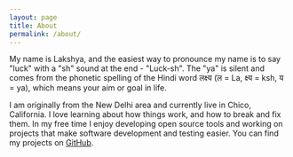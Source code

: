 ```yaml
---
layout: page
title: About
permalink: /about/
---
```


My name is Lakshya, and the easiest way to pronounce my name is to say 
"luck" with a "sh" sound at the end - "Luck-sh". The "ya" is silent and 
comes from the phonetic spelling of the Hindi word लक्ष्य (ल = La, क्ष्य = ksh, य = ya), 
which means your aim or goal in life.

I am originally from the New Delhi area and currently live in Chico, California. 
I love learning about how things work, and how to break and fix them. 
In my free time I enjoy developing open source tools and working on 
projects that make software development and testing easier. You can find 
my projects on [GitHub](https://github.com/kapoorlakshya).

